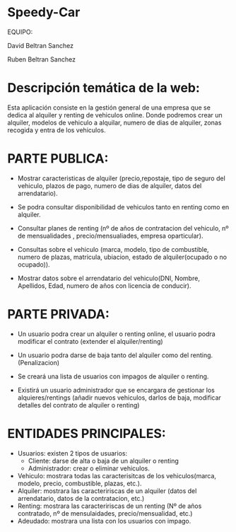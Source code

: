 # Speedy-Car
EQUIPO:

David Beltran Sanchez 

Ruben Beltran Sanchez

# Descripción temática de la web:
Esta aplicación consiste en la gestión general de una empresa que se dedica al alquiler y renting de vehiculos online. 
Donde podremos crear un alquiler, modelos de vehiculo a alquilar, numero de dias de alquiler, zonas recogida y entra de los vehiculos.

# PARTE PUBLICA:

- Mostrar caracteristicas de alquiler (precio,repostaje, tipo de seguro del vehiculo, plazos de pago, numero de dias de alquiler, datos   del arrendatario).

- Se podra consultar disponibilidad de vehiculos tanto en renting como en alquiler.

- Consultar planes de renting  (nº de años de contratacion del vehiculo, nº de mensualidades , precio/mensualiades, empresa               oparticular).

- Consultas sobre el vehiculo (marca, modelo, tipo de combustible, numero de plazas, matricula, ubiacion, estado de alquiler(ocupado o     no ocupado)).

- Mostrar datos sobre el arrendatario del vehiculo(DNI, Nombre, Apellidos, Edad, numero de años con licencia de conducir).

# PARTE PRIVADA:

- Un usuario podra crear un alquiler o renting online, el usuario podra modificar el contrato (extender el alquiler/renting)

- Un usuario podra darse de baja tanto del alquiler como del renting.(Penalizacion)

- Se creará una lista de usuarios con impagos de alquiler o renting.

- Existirá un usuario administrador que se encargara de gestionar los alquieres/rentings (añadir nuevos vehiculos, darlos de baja,           modificar detalles del contrato de alquiler o renting)

# ENTIDADES PRINCIPALES:

- Usuarios: existen 2 tipos de usuarios: 
    - Cliente: darse de alta o baja de un alquiler o renting
    - Administrador: crear o eliminar vehiculos.
- Vehiculo: mostrara todas las caracterisitcas de los vehiculos(marca, modelo, precio, combustible, plazas, etc.).
- Alquiler: mostrara las caracteririscas de un alquiler (datos del arrendatario, datos de la contratacion, etc.)
- Renting:  mostrara las caracteririscas de un renting  (Nº de años contratado, nº de mensulaidades, precio/mensualidad, etc.)
- Adeudado: mostrara una lista con los usuarios con impago.
